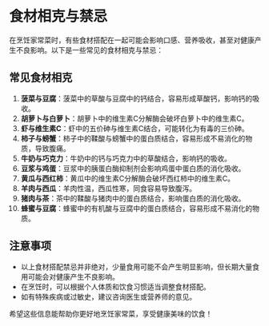 # 食材相克与禁忌

在烹饪家常菜时，有些食材搭配在一起可能会影响口感、营养吸收，甚至对健康产生不良影响。以下是一些常见的食材相克与禁忌：

## 常见食材相克

1. **菠菜与豆腐**：菠菜中的草酸与豆腐中的钙结合，容易形成草酸钙，影响钙的吸收。
2. **胡萝卜与白萝卜**：胡萝卜中的维生素C分解酶会破坏白萝卜中的维生素C。
3. **虾与维生素C**：虾中的五价砷与维生素C结合，可能转化为有毒的三价砷。
4. **柿子与螃蟹**：柿子中的鞣酸与螃蟹中的蛋白质结合，容易形成不易消化的物质，导致腹痛。
5. **牛奶与巧克力**：牛奶中的钙与巧克力中的草酸结合，影响钙的吸收。
6. **豆浆与鸡蛋**：豆浆中的胰蛋白酶抑制剂会影响鸡蛋中蛋白质的消化吸收。
7. **黄瓜与西红柿**：黄瓜中的维生素C分解酶会破坏西红柿中的维生素C。
8. **羊肉与西瓜**：羊肉性温，西瓜性寒，同食容易导致腹泻。
9. **猪肉与茶**：茶中的鞣酸与猪肉中的蛋白质结合，影响蛋白质的消化吸收。
10. **蜂蜜与豆腐**：蜂蜜中的有机酸与豆腐中的蛋白质结合，容易形成不易消化的物质。

## 注意事项

- 以上食材搭配禁忌并非绝对，少量食用可能不会产生明显影响，但长期大量食用可能会对健康产生不良影响。
- 在烹饪时，可以根据个人体质和饮食习惯适当调整食材搭配。
- 如有特殊疾病或过敏史，建议咨询医生或营养师的意见。

希望这些信息能帮助你更好地烹饪家常菜，享受健康美味的饮食！ 